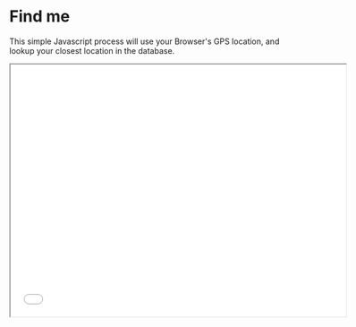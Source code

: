 # Find me

This simple Javascript process will use your Browser's GPS location, and lookup your closest location in the database.

<iframe src="../assets/find.html" width="600" height="450" frameborder="1" marginheight="0" marginwidth="0"></iframe>
